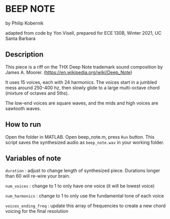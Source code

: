 # BEEP NOTE
by Philip Kobernik

adapted from code by Yon Visell, prepared for ECE 130B, Winter 2021, UC Santa Barbara

## Description
This piece is a riff on the THX Deep Note trademark sound composition by James A. Moorer.
(https://en.wikipedia.org/wiki/Deep_Note)


It uses 15 voices, each with 24 harmonics. The voices start in a jumbled mess around 250-400 hz, then slowly glide to a large multi-octave chord (mixture of octaves and 5ths).

The low-end voices are square waves, and the mids and high voices are sawtooth waves.

## How to run
Open the folder in MATLAB. Open beep_note.m, press `Run` button. This script saves the synthesized audio as `beep_note.wav` in your working folder.

## Variables of note
`duration` : adjust to change length of synthesized piece. Durations longer than 60 will re-wire your brain.

`num_voices` : change to 1 to only have one voice (it will be lowest voice)

`num_harmonics` : change to 1 to only use the fundamental tone of each voice

`voices_ending_freq` : update this array of frequencies to create a new chord voicing for the final resolution

